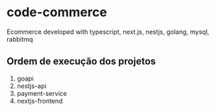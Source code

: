 # code-commerce
Ecommerce developed with typescript, next.js, nestjs, golang, mysql, rabbitmq

## Ordem de execução dos projetos

1. goapi
2. nestjs-api
3. payment-service
4. nextjs-frontend
